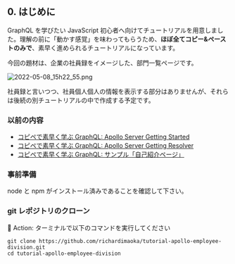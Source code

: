## 0. はじめに

GraphQL を学びたい JavaScript 初心者へ向けてチュートリアルを用意しました。理解の前に「動かす感覚」を味わってもらうため、**ほぼ全てコピー&ペーストのみで**、素早く進められるチュートリアルになっています。

今回の題材は、企業の社員録をイメージした、部門一覧ページです。

![2022-05-08_15h22_55.png](https://qiita-image-store.s3.ap-northeast-1.amazonaws.com/0/75738/9056966a-a0de-44cc-c0d8-224e610a3046.png)

社員録と言いつつ、社員個人個人の情報を表示する部分はありませんが、それらは後続の別チュートリアルの中で作成する予定です。

### 以前の内容

- [コピペで素早く学ぶ GraphQL: Apollo Server Getting Started](https://qiita.com/RichardImaokaJP/items/ca32e73f922673bc95a5)
- [コピペで素早く学ぶ GraphQL: Apollo Server Getting Resolver](https://qiita.com/RichardImaokaJP/items/2abd1a4200c6dbe45ee6)
- [コピペで素早く学ぶ GraphQL: サンプル「自己紹介ページ」](https://qiita.com/RichardImaokaJP/items/e96fbad3909e791094d2)

### 事前準備

node と npm がインストール済みであることを確認して下さい。

### git レポジトリのクローン

:large_orange_diamond: Action: ターミナルで以下のコマンドを実行してください

```terminal
git clone https://github.com/richardimaoka/tutorial-apollo-employee-division.git
cd tutorial-apollo-employee-division
```
